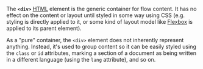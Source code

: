 The **`<div>`** [HTML](https://developer.mozilla.org/en-US/docs/Web/HTML) element is the generic container for flow content. It has no effect on the content or layout until styled in some way using CSS (e.g. styling is directly applied to it, or some kind of layout model like [Flexbox](https://developer.mozilla.org/en-US/docs/Web/CSS/CSS_Flexible_Box_Layout) is applied to its parent element).

As a "pure" container, the `<div>` element does not inherently represent anything. Instead, it's used to group content so it can be easily styled using the `class` or `id` attributes, marking a section of a document as being written in a different language (using the `lang` attribute), and so on.
